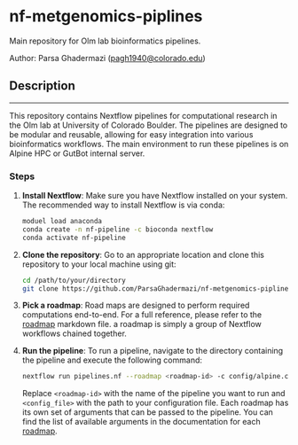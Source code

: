 # nf-metgenomics-piplines

Main repository for  Olm lab bioinformatics pipelines.

Author: Parsa Ghadermazi (pagh1940@colorado.edu)

## Description
-----
This repository contains Nextflow pipelines for computational research in the Olm lab at University of Colorado Boulder. The pipelines are designed to be modular and reusable, allowing for easy integration into various bioinformatics workflows. The main environment to run these pipelines is on Alpine HPC or GutBot internal server.

###  Steps

1. **Install Nextflow**: Make sure you have Nextflow installed on your system. The recommended way to install Nextflow is via conda:
    ```bash
    moduel load anaconda
    conda create -n nf-pipeline -c bioconda nextflow
    conda activate nf-pipeline
    ```
2. **Clone the repository**: Go to an appropriate location and clone this repository to your local machine using git:
    ```bash
    cd /path/to/your/directory
    git clone https://github.com/ParsaGhadermazi/nf-metgenomics-piplines.git
    ``` 
3. **Pick a roadmap**: Road maps are designed to perform required computations end-to-end. For a full reference, please refer to the [roadmap]() markdown file.
a roadmap is simply a group of Nextflow workflows chained together. 

4. **Run the pipeline**: To run a pipeline, navigate to the directory containing the pipeline and execute the following command:
    ```bash
    nextflow run pipelines.nf --roadmap <roadmap-id> -c config/alpine.config <roadmap-specific-arguments>
    ```
    Replace `<roadmap-id>` with the name of the pipeline you want to run and `<config_file>` with the path to your configuration file. Each roadmap has its own set of arguments that can be passed to the pipeline. You can find the list of available arguments in the documentation for each [roadmap](roadmaps.md).
